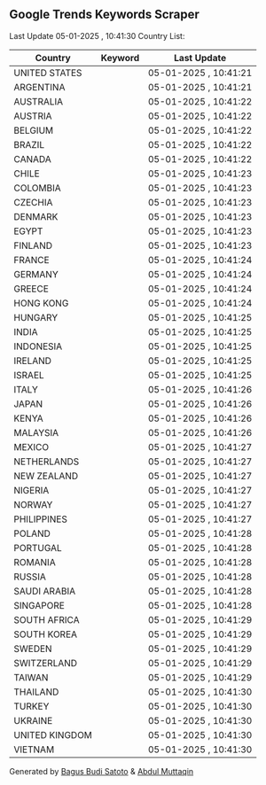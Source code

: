 
## Google Trends Keywords Scraper

Last Update 05-01-2025 , 10:41:30
Country List:

| Country | Keyword | Last Update |
| --- | --- | --- |
| UNITED STATES |  | 05-01-2025 , 10:41:21 |
| ARGENTINA |  | 05-01-2025 , 10:41:21 |
| AUSTRALIA |  | 05-01-2025 , 10:41:22 |
| AUSTRIA |  | 05-01-2025 , 10:41:22 |
| BELGIUM |  | 05-01-2025 , 10:41:22 |
| BRAZIL |  | 05-01-2025 , 10:41:22 |
| CANADA |  | 05-01-2025 , 10:41:22 |
| CHILE |  | 05-01-2025 , 10:41:23 |
| COLOMBIA |  | 05-01-2025 , 10:41:23 |
| CZECHIA |  | 05-01-2025 , 10:41:23 |
| DENMARK |  | 05-01-2025 , 10:41:23 |
| EGYPT |  | 05-01-2025 , 10:41:23 |
| FINLAND |  | 05-01-2025 , 10:41:23 |
| FRANCE |  | 05-01-2025 , 10:41:24 |
| GERMANY |  | 05-01-2025 , 10:41:24 |
| GREECE |  | 05-01-2025 , 10:41:24 |
| HONG KONG |  | 05-01-2025 , 10:41:24 |
| HUNGARY |  | 05-01-2025 , 10:41:25 |
| INDIA |  | 05-01-2025 , 10:41:25 |
| INDONESIA |  | 05-01-2025 , 10:41:25 |
| IRELAND |  | 05-01-2025 , 10:41:25 |
| ISRAEL |  | 05-01-2025 , 10:41:25 |
| ITALY |  | 05-01-2025 , 10:41:26 |
| JAPAN |  | 05-01-2025 , 10:41:26 |
| KENYA |  | 05-01-2025 , 10:41:26 |
| MALAYSIA |  | 05-01-2025 , 10:41:26 |
| MEXICO |  | 05-01-2025 , 10:41:27 |
| NETHERLANDS |  | 05-01-2025 , 10:41:27 |
| NEW ZEALAND |  | 05-01-2025 , 10:41:27 |
| NIGERIA |  | 05-01-2025 , 10:41:27 |
| NORWAY |  | 05-01-2025 , 10:41:27 |
| PHILIPPINES |  | 05-01-2025 , 10:41:27 |
| POLAND |  | 05-01-2025 , 10:41:28 |
| PORTUGAL |  | 05-01-2025 , 10:41:28 |
| ROMANIA |  | 05-01-2025 , 10:41:28 |
| RUSSIA |  | 05-01-2025 , 10:41:28 |
| SAUDI ARABIA |  | 05-01-2025 , 10:41:28 |
| SINGAPORE |  | 05-01-2025 , 10:41:28 |
| SOUTH AFRICA |  | 05-01-2025 , 10:41:29 |
| SOUTH KOREA |  | 05-01-2025 , 10:41:29 |
| SWEDEN |  | 05-01-2025 , 10:41:29 |
| SWITZERLAND |  | 05-01-2025 , 10:41:29 |
| TAIWAN |  | 05-01-2025 , 10:41:29 |
| THAILAND |  | 05-01-2025 , 10:41:30 |
| TURKEY |  | 05-01-2025 , 10:41:30 |
| UKRAINE |  | 05-01-2025 , 10:41:30 |
| UNITED KINGDOM |  | 05-01-2025 , 10:41:30 |
| VIETNAM |  | 05-01-2025 , 10:41:30 |

Generated by [Bagus Budi Satoto](https://github.com/bagussatoto/) & [Abdul Muttaqin](https://github.com/fdciabdul/)

